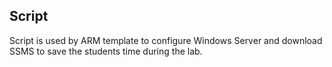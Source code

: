 ## Script
Script is used by ARM template to configure Windows Server and download SSMS to save the students time during the lab.